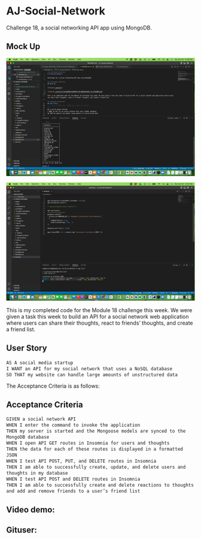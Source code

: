 # AJ-Social-Network  

Challenge 18, a social networking API app using MongoDB.

## Mock Up

![image](./assets/Screen%20Shot%202022-10-30%20at%2012.36.20%20PM.png)

![image](./assets/Screen%20Shot%202022-10-30%20at%2012.32.24%20PM.png)

This is my completed code for the Module 18 challenge this week. We were given a task this week to build an API for a social network web application where users can share their thoughts, react to friends’ thoughts, and create a friend list.

## User Story

```
AS A social media startup
I WANT an API for my social network that uses a NoSQL database
SO THAT my website can handle large amounts of unstructured data
```

The Acceptance Criteria is as follows:

## Acceptance Criteria

```
GIVEN a social network API
WHEN I enter the command to invoke the application
THEN my server is started and the Mongoose models are synced to the MongoDB database
WHEN I open API GET routes in Insomnia for users and thoughts
THEN the data for each of these routes is displayed in a formatted JSON
WHEN I test API POST, PUT, and DELETE routes in Insomnia
THEN I am able to successfully create, update, and delete users and thoughts in my database
WHEN I test API POST and DELETE routes in Insomnia
THEN I am able to successfully create and delete reactions to thoughts and add and remove friends to a user’s friend list
```
## Video demo: 
## Gituser: 



